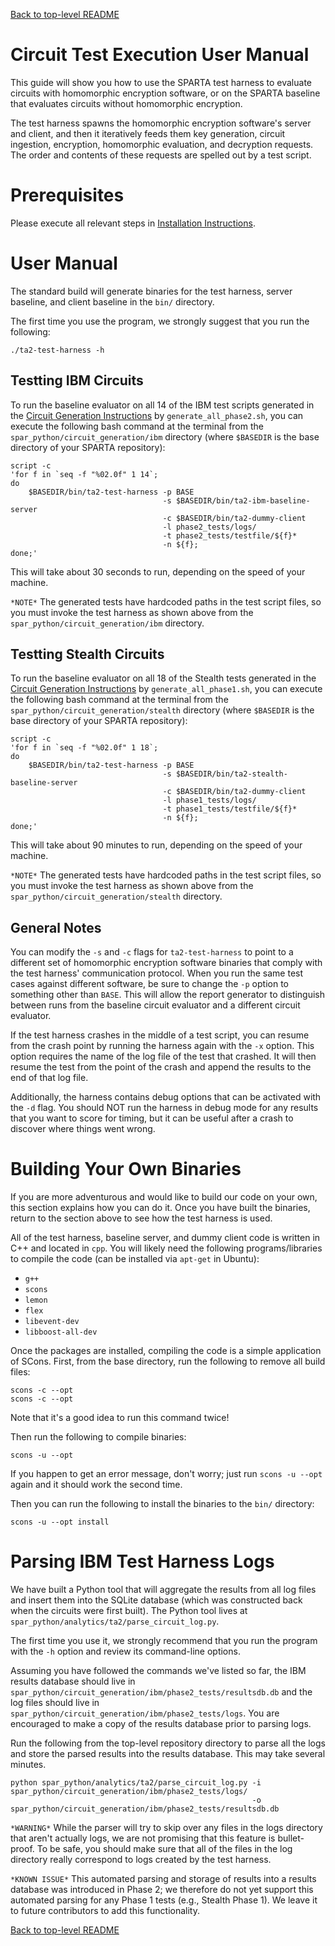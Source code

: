 [Back to top-level README](../../README.md)

Circuit Test Execution User Manual
===============================================================================
This guide will show you how to use the SPARTA test harness to evaluate circuits with homomorphic encryption software, or on the SPARTA baseline that evaluates circuits without homomorphic encryption.

The test harness spawns the homomorphic encryption software's server and client, and then it iteratively feeds them key generation, circuit ingestion, encryption, homomorphic evaluation, and decryption requests. The order and contents of these requests are spelled out by a test script.

Prerequisites
===============================================================================
Please execute all relevant steps in [Installation Instructions](../INSTALL.md).

User Manual
===============================================================================
The standard build will generate binaries for the test harness, server baseline, and client baseline in the `bin/` directory.

The first time you use the program, we strongly suggest that you run the following:
```
./ta2-test-harness -h
```

## Testting IBM Circuits
To run the baseline evaluator on all 14 of the IBM test scripts generated in the [Circuit Generation Instructions](CIRCUIT_GENERATION.md) by `generate_all_phase2.sh`, you can execute the following bash command at the terminal from the `spar_python/circuit_generation/ibm` directory (where `$BASEDIR` is the base directory of your SPARTA repository):
```
script -c 
'for f in `seq -f "%02.0f" 1 14`; 
do 
    $BASEDIR/bin/ta2-test-harness -p BASE 
                                  -s $BASEDIR/bin/ta2-ibm-baseline-server
                                  -c $BASEDIR/bin/ta2-dummy-client 
                                  -l phase2_tests/logs/ 
                                  -t phase2_tests/testfile/${f}* 
                                  -n ${f}; 
done;'
```

This will take about 30 seconds to run, depending on the speed of your machine.

``*NOTE*`` The generated tests have hardcoded paths in the test script files, so you must invoke the test harness as shown above from the `spar_python/circuit_generation/ibm` directory.

## Testting Stealth Circuits
To run the baseline evaluator on all 18 of the Stealth tests generated in the [Circuit Generation Instructions](CIRCUIT_GENERATION.md) by `generate_all_phase1.sh`, you can execute the following bash command at the terminal from the `spar_python/circuit_generation/stealth` directory (where `$BASEDIR` is the base directory of your SPARTA repository):
```
script -c 
'for f in `seq -f "%02.0f" 1 18`; 
do 
    $BASEDIR/bin/ta2-test-harness -p BASE 
                                  -s $BASEDIR/bin/ta2-stealth-baseline-server
                                  -c $BASEDIR/bin/ta2-dummy-client 
                                  -l phase1_tests/logs/ 
                                  -t phase1_tests/testfile/${f}* 
                                  -n ${f}; 
done;'
```

This will take about 90 minutes to run, depending on the speed of your machine.

``*NOTE*`` The generated tests have hardcoded paths in the test script files, so you must invoke the test harness as shown above from the `spar_python/circuit_generation/stealth` directory.

## General Notes
You can modify the `-s` and `-c` flags for `ta2-test-harness` to point to a different set of homomorphic encryption software binaries that comply with the test harness' communication protocol. When you run the same test cases against different software, be sure to change the `-p` option to something other than `BASE`. This will allow the report generator to distinguish between runs from the baseline circuit evaluator and a different circuit evaluator.

If the test harness crashes in the middle of a test script, you can resume from the crash point by running the harness again with the `-x` option. This option requires the name of the log file of the test that crashed. It will then resume the test from the point of the crash and append the results to the end of that log file.

Additionally, the harness contains debug options that can be activated with the `-d` flag. You should NOT run the harness in debug mode for any results that you want to score for timing, but it can be useful after a crash to discover where things went wrong.

Building Your Own Binaries
===============================================================================
If you are more adventurous and would like to build our code on your own, this section explains how you can do it. Once you have built the binaries, return to the section above to see how the test harness is used.

All of the test harness, baseline server, and dummy client code is written in C++ and located in `cpp`. You will likely need the following programs/libraries to compile the code (can be installed via `apt-get` in Ubuntu):
- `g++`
- `scons`
- `lemon`
- `flex`
- `libevent-dev`
- `libboost-all-dev`

Once the packages are installed, compiling the code is a simple application of SCons. First, from the base directory, run the following to remove all build files:
```
scons -c --opt
scons -c --opt
```

Note that it's a good idea to run this command twice! 

Then run the following to compile binaries:
```
scons -u --opt
```

If you happen to get an error message, don't worry; just run `scons -u --opt` again and it should work the second time.
 
Then you can run the following to install the binaries to the `bin/` directory:
```
scons -u --opt install
```

Parsing IBM Test Harness Logs
===============================================================================
We have built a Python tool that will aggregate the results from all log files and insert them into the SQLite database (which was constructed back when the circuits were first built). The Python tool lives at `spar_python/analytics/ta2/parse_circuit_log.py`.

The first time you use it, we strongly recommend that you run the program with the `-h` option and review its command-line options.

Assuming you have followed the commands we've listed so far, the IBM results database should live in `spar_python/circuit_generation/ibm/phase2_tests/resultsdb.db` and the log files should live in `spar_python/circuit_generation/ibm/phase2_tests/logs`. You are encouraged to make a copy of the results database prior to parsing logs.

Run the following from the top-level repository directory to parse all the logs and store the parsed results into the results database. This may take several minutes.
```
python spar_python/analytics/ta2/parse_circuit_log.py -i spar_python/circuit_generation/ibm/phase2_tests/logs/ 
                                                      -o spar_python/circuit_generation/ibm/phase2_tests/resultsdb.db
```

``*WARNING*`` While the parser will try to skip over any files in the logs directory that aren't actually logs, we are not promising that this feature is bullet-proof. To be safe, you should make sure that all of the files in the log directory really correspond to logs created by the test harness.

``*KNOWN ISSUE*`` This automated parsing and storage of results into a results database was introduced in Phase 2; we therefore do not yet support this automated parsing for any Phase 1 tests (e.g., Stealth Phase 1). We leave it to future contributors to add this functionality.

[Back to top-level README](../../README.md)
